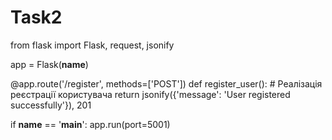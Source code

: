 # Task2
from flask import Flask, request, jsonify

app = Flask(__name__)

@app.route('/register', methods=['POST'])
def register_user():
    # Реалізація реєстрації користувача
    return jsonify({'message': 'User registered successfully'}), 201

if __name__ == '__main__':
    app.run(port=5001)
